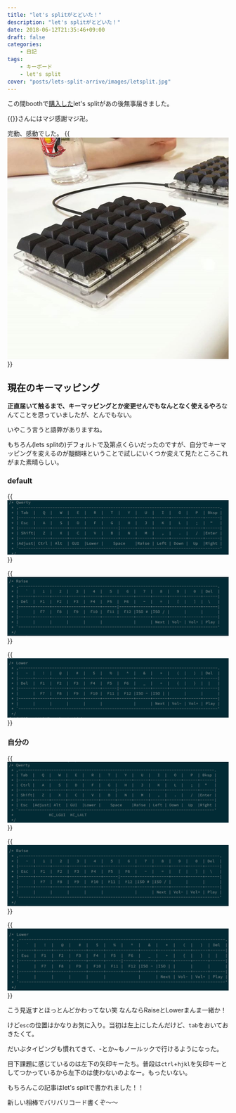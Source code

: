 ```yaml
---
title: "let's splitがとどいた！"
description: "let's splitがとどいた！"
date: 2018-06-12T21:35:46+09:00
draft: false
categories:
    - 日記
tags:
    - キーボード
    - let's split
cover: "posts/lets-split-arrive/images/letsplit.jpg"
---
```


この間boothで[購入した](/blog/posts/buy-lets-split/)let's splitがあの後無事届きました。

{{<twitter-user foostan>}}さんにはマジ感謝マジ卍。

完動、感動でした。
{{<img src="images/letsplit.jpg" title="マジかっこいい・・・">}}


## 現在のキーマッピング
**正直届いて触るまで、キーマッピングとか変更せんでもなんとなく使えるやろ**なんてことを思っていましたが、とんでもない。

いやこう言うと語弊がありますね。

もちろん(lets splitの)デフォルトで及第点くらいだったのですが、自分でキーマッピングを変えるのが醍醐味ということで試しにいくつか変えて見たところこれがまた素晴らしい。

### default

{{<img src="images/default.png" title="Qwerty">}}

{{<img src="images/default-raise.png" title="Raise">}}

{{<img src="images/default-lower.png" title="Lower">}}

### 自分の

{{<img src="images/pyonk.png" title="Qwerty">}}

{{<img src="images/pyonk-raise.png" title="Raise">}}

{{<img src="images/pyonk-lower.png" title="Lower">}}


こう見返すとほっとんどかわってない笑
なんならRaiseとLowerまんま一緒か！

けど`esc`の位置はかなりお気に入り。当初は左上にしたんだけど、`tab`をおいておきたくて。

だいぶタイピングも慣れてきて、-とか~もノールックで行けるようになった。

目下課題に感じているのは左下の矢印キーたち。普段は`ctrl`+`hjkl`を矢印キーとしてつかっているから左下のは使わないのよなー。もったいない。


もちろんこの記事はlet's splitで書かれました！！

新しい相棒でバリバリコード書くぞ〜〜

